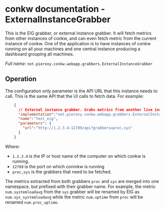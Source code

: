 # conkw documentation - ExternalInstanceGrabber

This is the EIG grabber, or external instance grabber. It will fetch metrics from other instances of conkw, and can even fetch metric from the current instance of conkw. One of the application is to have instances of conkw running on all your machines and one central instance producing a dashboard grouping all machines.


*Full name:* `net.pieroxy.conkw.webapp.grabbers.ExternalInstanceGrabber`

## Operation

The configuration only parameter is the API URL that this instance needs to call. This is the same API that the UI calls to fetch data. For example:

```json
    {
      // External instance grabber. Grabs metrics from another live instance of conkw.
      "implementation":"net.pieroxy.conkw.webapp.grabbers.ExternalInstanceGrabber",
      "name":"test_eig",
      "parameters": {
        "url":"http://1.2.3.4:12789/api?grabbers=proc,sys"
      }
    }
```

Where:

* `1.2.3.4` is the IP or host name of the computer on which conkw is running.
* `12789` is the port on which conmkw is running
* `proc,sys` is the grabbers that need to be fetched.

The metrics extracted from both grabbers `proc` and `sys` are merged into one namespace, but prefixed with their grabber name. For example, the metric `num.systemloadavg` from the `sys` grabber will be renamed by EIG as `num.sys_systemloadavg` while the metric `num.uptime` from `proc` will be renamed `num.proc_uptime`.
